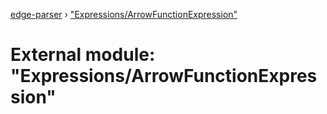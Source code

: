 [edge-parser](../README.md) › ["Expressions/ArrowFunctionExpression"](_expressions_arrowfunctionexpression_.md)

# External module: "Expressions/ArrowFunctionExpression"


